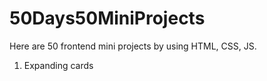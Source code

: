 # 50Days50MiniProjects
Here are 50 frontend mini projects by using HTML, CSS, JS.

1. Expanding cards
